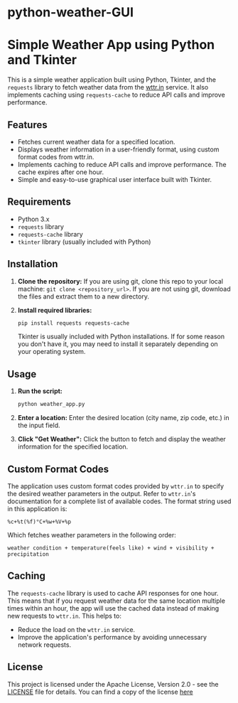# python-weather-GUI
# Simple Weather App using Python and Tkinter

This is a simple weather application built using Python, Tkinter, and the `requests` library to fetch weather data from the [wttr.in](http://wttr.in) service.  It also implements caching using `requests-cache` to reduce API calls and improve performance.

## Features

*   Fetches current weather data for a specified location.
*   Displays weather information in a user-friendly format, using custom format codes from wttr.in.
*   Implements caching to reduce API calls and improve performance.  The cache expires after one hour.
*   Simple and easy-to-use graphical user interface built with Tkinter.

## Requirements

*   Python 3.x
*   `requests` library
*   `requests-cache` library
*   `tkinter` library (usually included with Python)

## Installation

1.  **Clone the repository:** If you are using git, clone this repo to your local machine: `git clone <repository_url>`. If you are not using git, download the files and extract them to a new directory.

2.  **Install required libraries:**

    ```bash
    pip install requests requests-cache
    ```
    Tkinter is usually included with Python installations. If for some reason you don't have it, you may need to install it separately depending on your operating system.

## Usage

1.  **Run the script:**

    ```bash
    python weather_app.py
    ```

2.  **Enter a location:** Enter the desired location (city name, zip code, etc.) in the input field.

3.  **Click "Get Weather":** Click the button to fetch and display the weather information for the specified location.


## Custom Format Codes
The application uses custom format codes provided by `wttr.in` to specify the desired weather parameters in the output. Refer to `wttr.in`'s documentation for a complete list of available codes. The format string used in this application is:


`%c+%t(%f)°C+%w+%V+%p`


Which fetches weather parameters in the following order:


`weather condition + temperature(feels like) + wind + visibility + precipitation`




## Caching
The `requests-cache` library is used to cache API responses for one hour. This means that if you request weather data for the same location multiple times within an hour, the app will use the cached data instead of making new requests to `wttr.in`. This helps to:

*   Reduce the load on the `wttr.in` service.
*   Improve the application's performance by avoiding unnecessary network requests.




## License

This project is licensed under the Apache License, Version 2.0 - see the [LICENSE](LICENSE) file for details.  You can find a copy of the license [here](https://www.apache.org/licenses/LICENSE-2.0)
